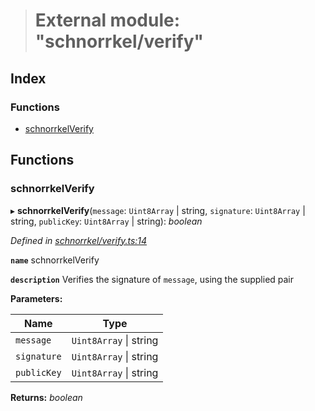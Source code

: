 > # External module: "schnorrkel/verify"

## Index

### Functions

* [schnorrkelVerify](_schnorrkel_verify_.md#schnorrkelverify)

## Functions

###  schnorrkelVerify

▸ **schnorrkelVerify**(`message`: `Uint8Array` | string, `signature`: `Uint8Array` | string, `publicKey`: `Uint8Array` | string): *boolean*

*Defined in [schnorrkel/verify.ts:14](https://github.com/polkadot-js/common/blob/808b633/packages/util-crypto/src/schnorrkel/verify.ts#L14)*

**`name`** schnorrkelVerify

**`description`** Verifies the signature of `message`, using the supplied pair

**Parameters:**

Name | Type |
------ | ------ |
`message` | `Uint8Array` \| string |
`signature` | `Uint8Array` \| string |
`publicKey` | `Uint8Array` \| string |

**Returns:** *boolean*